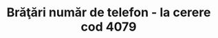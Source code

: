 ---
layout: post
title: "Brăţări număr de telefon - la cerere cod 4079"
description: "Brăţări număr de telefon - la cerere cod 4079"
img: "/assets/img/bratari-subtiri-cu-numar-de-telefon-impletite-1.jpg"
img2: "/assets/img/bratari-subtiri-cu-numar-de-telefon-impletite-2.jpg"
colors: "diverse"
price: "15 RON /buc"
vertical: true
---